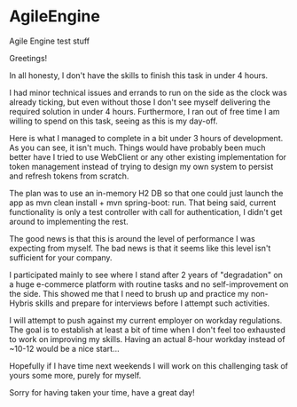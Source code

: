 # AgileEngine
Agile Engine test stuff

Greetings! 

In all honesty, I don't have the skills to finish this task in under 4 hours.

I had minor technical issues and errands to run on the side as the clock was already ticking, but even without those I don't see myself delivering the required solution in under 4 hours.
Furthermore, I ran out of free time I am willing to spend on this task, seeing as this is my day-off.

Here is what I managed to complete in a bit under 3 hours of development. As you can see, it isn't much. Things would have probably been much better have I tried to use WebClient or any other existing implementation for token management instead of trying to design my own system to persist and refresh tokens from scratch.

The plan was to use an in-memory H2 DB so that one could just launch the app as mvn clean install + mvn spring-boot: run. That being said, current functionality is only a test controller with call for authentication, I didn't get around to implementing the rest.

The good news is that this is around the level of performance I was expecting from myself. The bad news is that it seems like this level isn't sufficient for your company.

I participated mainly to see where I stand after 2 years of "degradation" on a huge e-commerce platform with routine tasks and no self-improvement on the side.
This showed me that I need to brush up and practice my non-Hybris skills and prepare for interviews before I attempt such activities.

I will attempt to push against my current employer on workday regulations. The goal is to establish at least a bit of time when I don't feel too exhausted to work on improving my skills. Having an actual 8-hour workday instead of ~10-12 would be a nice start... 

Hopefully if I have time next weekends I will work on this challenging task of yours some more, purely for myself.

Sorry for having taken your time, have a great day!